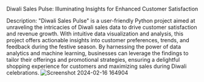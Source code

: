 Diwali Sales Pulse: Illuminating Insights for Enhanced Customer Satisfaction

Description:
"Diwali Sales Pulse" is a user-friendly Python project aimed at unraveling the intricacies of Diwali sales data to drive customer satisfaction and revenue growth. With intuitive data visualization and analysis, this project offers actionable insights into customer preferences, trends, and feedback during the festive season. By harnessing the power of data analytics and machine learning, businesses can leverage the findings to tailor their offerings and promotional strategies, ensuring a delightful shopping experience for customers and maximizing sales during Diwali celebrations.
![Screenshot 2024-02-16 164904](https://github.com/karyan10/Diwali-Sales-Pulse/assets/132672648/9ca88587-2bb1-4d3c-a4ee-b9a2e9091692)
